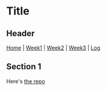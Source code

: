 # Title

## Header
[Home]() | [Week1](w01) | [Week2](w02) 
| [Week3](w03) | [Log](file/something.txt)


## Section 1
Here's [the repo](https://github.com/rubberdu1100k/learn-pages/tree/simple-pg)
